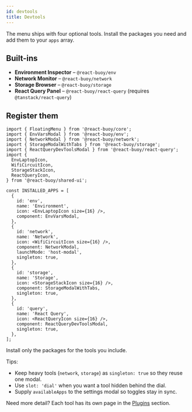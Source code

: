 ```yaml
---
id: devtools
title: Devtools
---
```


The menu ships with four optional tools. Install the packages you need and add them to your `apps` array.

## Built-ins
- **Environment Inspector** – `@react-buoy/env`
- **Network Monitor** – `@react-buoy/network`
- **Storage Browser** – `@react-buoy/storage`
- **React Query Panel** – `@react-buoy/react-query` (requires `@tanstack/react-query`)

## Register them
```tsx
import { FloatingMenu } from '@react-buoy/core';
import { EnvVarsModal } from '@react-buoy/env';
import { NetworkModal } from '@react-buoy/network';
import { StorageModalWithTabs } from '@react-buoy/storage';
import { ReactQueryDevToolsModal } from '@react-buoy/react-query';
import {
  EnvLaptopIcon,
  WifiCircuitIcon,
  StorageStackIcon,
  ReactQueryIcon,
} from '@react-buoy/shared-ui';

const INSTALLED_APPS = [
  {
    id: 'env',
    name: 'Environment',
    icon: <EnvLaptopIcon size={16} />,
    component: EnvVarsModal,
  },
  {
    id: 'network',
    name: 'Network',
    icon: <WifiCircuitIcon size={16} />,
    component: NetworkModal,
    launchMode: 'host-modal',
    singleton: true,
  },
  {
    id: 'storage',
    name: 'Storage',
    icon: <StorageStackIcon size={16} />,
    component: StorageModalWithTabs,
    singleton: true,
  },
  {
    id: 'query',
    name: 'React Query',
    icon: <ReactQueryIcon size={16} />,
    component: ReactQueryDevToolsModal,
    singleton: true,
  },
];
```
Install only the packages for the tools you include.

Tips:
- Keep heavy tools (`network`, `storage`) as `singleton: true` so they reuse one modal.
- Use `slot: 'dial'` when you want a tool hidden behind the dial.
- Supply `availableApps` to the settings modal so toggles stay in sync.

Need more detail? Each tool has its own page in the [Plugins](../../plugins/environment-inspector.md) section.
